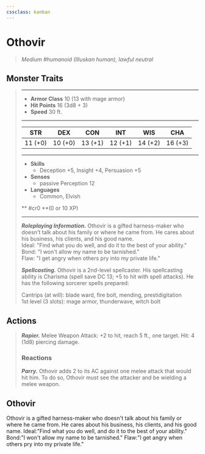 ```yaml
---
cssclass: kanban
---
```


# Othovir
>*Medium #humanoid (Illuskan human), lawful neutral*
## Monster Traits
>___
>- **Armor Class** 10 (13 with mage armor)
>- **Hit Points** 16 (3d8 + 3)
>- **Speed** 30 ft.
>___
>|STR|DEX|CON|INT|WIS|CHA|
>|:---:|:---:|:---:|:---:|:---:|:---:|
>|11 (+0)|10 (+0)|13 (+1)|12 (+1)|14 (+2)|16 (+3)|
>___
>- **Skills**
>	 - Deception +5, Insight +4, Persuasion +5
>- **Senses**
>	 - passive Perception 12
>- **Languages**
>	 - Common, Elvish
>
> ** #cr0 **(0 or 10 XP)
>___
>***Roleplaying Information.*** Othovir is a gifted harness-maker who doesn't talk about his family or where he came from. He cares about his business, his clients, and his good name.  
>Ideal: "Find what you do well, and do it to the best of your ability."  
>Bond: "I won't allow my name to be tarnished."  
>Flaw: "I get angry when others pry into my private life."  
>
>***Spellcasting.*** Othovir is a 2nd-level spellcaster. His spellcasting ability is Charisma (spell save DC 13; +5 to hit with spell attacks). He has the following sorcerer spells prepared:  
>
>Cantrips (at will): blade ward, fire bolt, mending, prestidigitation  
>1st level (3 slots): mage armor, thunderwave, witch bolt  
>
## Actions
>***Rapier.*** Melee Weapon Attack: +2 to hit, reach 5 ft., one target. Hit: 4 (1d8) piercing damage.  
>
>### Reactions
>***Parry.*** Othovir adds 2 to its AC against one melee attack that would hit him. To do so, Othovir must see the attacker and be wielding a melee weapon.
## Othovir
Othovir is a gifted harness-maker who doesn't talk about his family or where he came from. He cares about his business, his clients, and his good name.
Ideal:"Find what you do well, and do it to the best of your ability."
Bond:"I won't allow my name to be tarnished."
Flaw:"I get angry when others pry into my private life."